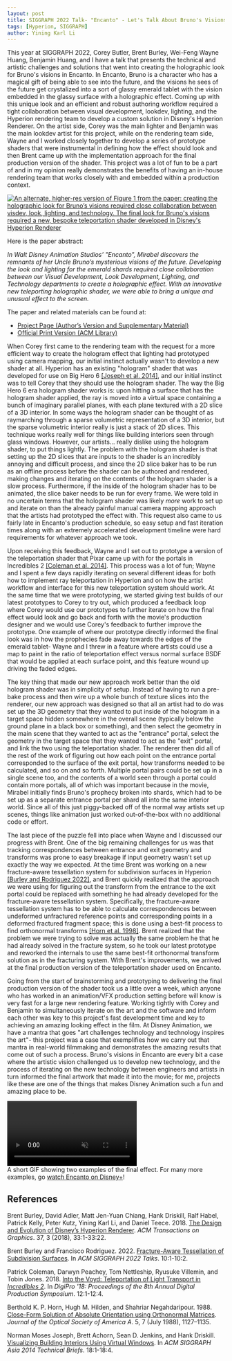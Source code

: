 ```yaml
---
layout: post
title: SIGGRAPH 2022 Talk- "Encanto" - Let's Talk About Bruno's Visions
tags: [Hyperion, SIGGRAPH]
author: Yining Karl Li
---
```


This year at SIGGRAPH 2022, Corey Butler, Brent Burley, Wei-Feng Wayne Huang, Benjamin Huang, and I have a talk that presents the technical and artistic challenges and solutions that went into creating the holographic look for Bruno's visions in Encanto.
In Encanto, Bruno is a character who has a magical gift of being able to see into the future, and the visions he sees of the future get crystalized into a sort of glassy emerald tablet with the vision embedded in the glassy surface with a holographic effect.
Coming up with this unique look and an efficient and robust authoring workflow required a tight collaboration between visual development, lookdev, lighting, and the Hyperion rendering team to develop a custom solution in Disney's Hyperion Renderer.
On the artist side, Corey was the main lighter and Benjamin was the main lookdev artist for this project, while on the rendering team side, Wayne and I worked closely together to develop a series of prototype shaders that were instrumental in defining how the effect should look and then Brent came up with the implementation approach for the final production version of the shader.
This project was a lot of fun to be a part of and in my opinion really demonstrates the benefits of having an in-house rendering team that works closely with and embedded within a production context.

[![An alternate, higher-res version of Figure 1 from the paper: creating the holographic look for Bruno’s visions required close collaboration between visdev, look, lighting, and technology. The final look for Bruno's visions required a new, bespoke teleportation shader developed in Disney's Hyperion Renderer]({{site.url}}/content/images/2022/Aug/encanto-brunos-visions/preview/teaser.jpg)]({{site.url}}/content/images/2022/Aug/encanto-brunos-visions/teaser.png)

Here is the paper abstract:

_In Walt Disney Animation Studios’ "Encanto", Mirabel discovers the remnants of her Uncle Bruno’s mysterious visions of the future. Developing the look and lighting for the emerald shards required close collaboration between our Visual Development, Look Development, Lighting, and Technology departments to create a holographic effect. With an innovative new teleporting holographic shader, we were able to bring a unique and unusual effect to the screen._

The paper and related materials can be found at:

* [Project Page (Author’s Version and Supplementary Material)](https://www.yiningkarlli.com/projects/teleportshader.html)
* [Official Print Version (ACM Library)](https://dl.acm.org/doi/10.1145/3532836.3536269)

When Corey first came to the rendering team with the request for a more efficient way to create the hologram effect that lighting had prototyped using camera mapping, our initial instinct actually wasn't to develop a new shader at all.
Hyperion has an existing "hologram" shader that was developed for use on Big Hero 6 [[Joseph et al. 2014]](https://dl.acm.org/doi/10.1145/2669024.2669029), and our initial instinct was to tell Corey that they should use the hologram shader.
The way the Big Hero 6 era hologram shader works is: upon hitting a surface that has the hologram shader applied, the ray is moved into a virtual space containing a bunch of imaginary parallel planes, with each plane textured with a 2D slice of a 3D interior.
In some ways the hologram shader can be thought of as raymarching through a sparse volumetric representation of a 3D interior, but the sparse volumetric interior really is just a stack of 2D slices.
This technique works really well for things like building interiors seen through glass windows.
However, our artists... really dislike using the hologram shader, to put things lightly.
The problem with the hologram shader is that setting up the 2D slices that are inputs to the shader is an incredibly annoying and difficult process, and since the 2D slice baker has to be run as an offline process before the shader can be authored and rendered, making changes and iterating on the contents of the hologram shader is a slow process.
Furthermore, if the inside of the hologram shader has to be animated, the slice baker needs to be run for every frame.
We were told in no uncertain terms that the hologram shader was likely _more_ work to set up and iterate on than the already painful manual camera mapping approach that the artists had prototyped the effect with.
This request also came to us fairly late in Encanto's production schedule, so easy setup and fast iteration times along with an extremely accelerated development timeline were hard requirements for whatever approach we took.

Upon receiving this feedback, Wayne and I set out to prototype a version of the teleportation shader that Pixar came up with for the portals in Incredibles 2 [[Coleman et al. 2014]](https://dl.acm.org/doi/10.1145/3233085.3233092).
This process was a lot of fun; Wayne and I spent a few days rapidly iterating on several different ideas for both how to implement ray teleportation in Hyperion and on how the artist workflow and interface for this new teleportation system should work.
At the same time that we were prototyping, we started giving test builds of our latest prototypes to Corey to try out, which produced a feedback loop where Corey would use our prototypes to further iterate on how the final effect would look and go back and forth with the movie's production designer and we would use Corey's feedback to further improve the prototype.
One example of where our prototype directly informed the final look was in how the prophecies fade away towards the edges of the emerald tablet- Wayne and I threw in a feature where artists could use a map to paint in the ratio of teleportation effect versus normal surface BSDF that would be applied at each surface point, and this feature wound up driving the faded edges.

The key thing that made our new approach work better than the old hologram shader was in simplicity of setup.
Instead of having to run a pre-bake process and then wire up a whole bunch of texture slices into the renderer, our new approach was designed so that all an artist had to do was set up the 3D geometry that they wanted to put inside of the hologram in a target space hidden somewhere in the overall scene (typically below the ground plane in a black box or something), and then select the geometry in the main scene that they wanted to act as the "entrance" portal, select the geometry in the target space that they wanted to act as the "exit" portal, and link the two using the teleportation shader.
The renderer then did all of the rest of the work of figuring out how each point on the entrance portal corresponded to the surface of the exit portal, how transforms needed to be calculated, and so on and so forth.
Multiple portal pairs could be set up in a single scene too, and the contents of a world seen through a portal could contain more portals, all of which was important because in the movie, Mirabel initially finds Bruno's prophecy broken into shards, which had to be set up as a separate entrance portal per shard all into the same interior world.
Since all of this just piggy-backed off of the normal way artists set up scenes, things like animation just worked out-of-the-box with no additional code or effort.

The last piece of the puzzle fell into place when Wayne and I discussed our progress with Brent.
One of the big remaining challenges for us was that tracking correspondences between entrance and exit geometry and transforms was prone to easy breakage if input geometry wasn't set up exactly the way we expected.
At the time Brent was working on a new fracture-aware tessellation system for subdivision surfaces in Hyperion [[Burley and Rodriguez 2022]](https://dl.acm.org/doi/10.1145/3532836.3536262), and Brent quickly realized that the approach we were using for figuring out the transform from the entrance to the exit portal could be replaced with something he had already developed for the fracture-aware tessellation system.
Specifically, the fracture-aware tessellation system has to be able to calculate correspondences between undeformed unfractured reference points and corresponding points in a deformed fractured fragment space; this is done using a best-fit process to find orthonormal transforms [[Horn et al. 1998]](https://doi.org/10.1364/JOSAA.5.001127).
Brent realized that the problem we were trying to solve was actually the same problem he that he had already solved in the fracture system, so he took our latest prototype and reworked the internals to use the same best-fit orthonormal transform solution as in the fracturing system. 
With Brent's improvements, we arrived at the final production version of the teleportation shader used on Encanto.

Going from the start of brainstorming and prototyping to delivering the final production version of the shader took us a little over a week, which anyone who has worked in an animation/VFX production setting before will know is very fast for a large new rendering feature.
Working tightly with Corey and Benjamin to simultaneously iterate on the art and the software and inform each other was key to this project's fast development time and key to achieving an amazing looking effect in the film.
At Disney Animation, we have a mantra that goes "art challenges technology and technology inspires the art"- this project was a case that exemplifies how we carry out that mantra in real-world filmmaking and demonstrates the amazing results that come out of such a process.
Bruno's visions in Encanto are every bit a case where the artistic vision challenged us to develop new technology, and the process of iterating on the new technology between engineers and artists in turn informed the final artwork that made it into the movie; for me, projects like these are one of the things that makes Disney Animation such a fun and amazing place to be.

<video autoplay muted loop playsinline>
    <source src="{{site.url}}/content/images/2022/Aug/encanto-brunos-visions/visions_loop.mp4" type="video/mp4">
    Your browser does not support the video tag.
</video>
<div class="figcaption"><span>A short GIF showing two examples of the final effect. For many more examples, go <a href="https://www.disneyplus.com/movies/encanto/33q7DY1rtHQH">watch Encanto on Disney+</a>!</span></div>


## References

Brent Burley, David Adler, Matt Jen-Yuan Chiang, Hank Driskill, Ralf Habel, Patrick Kelly, Peter Kutz, Yining Karl Li, and Daniel Teece. 2018. [The Design and Evolution of Disney’s Hyperion Renderer](https://doi.org/10.1145/3182159). _ACM Transactions on Graphics_. 37, 3 (2018), 33:1-33:22.

Brent Burley and Francisco Rodriguez. 2022. [Fracture-Aware Tessellation of Subdivision Surfaces](https://dl.acm.org/doi/10.1145/3532836.3536262). In _ACM SIGGRAPH 2022 Talks_. 10:1-10:2.

Patrick Coleman, Darwyn Peachey, Tom Nettleship, Ryusuke Villemin, and Tobin Jones. 2018. [Into the Voyd: Teleportation of Light Transport in _Incredibles 2_](https://dl.acm.org/doi/10.1145/3233085.3233092). In _DigiPro '18: Proceedings of the 8th Annual Digital Production Symposium_. 12:1-12:4.

Berthold K. P. Horn, Hugh M. Hilden, and Shahriar Negahdaripour. 1988. [Close-Form Solution of Absolute Orientation using Orthonormal Matrices](https://doi.org/10.1364/JOSAA.5.001127). _Journal of the Optical Society of America A_. 5, 7 (July 1988), 1127–1135. 

Norman Moses Joseph, Brett Achorn, Sean D. Jenkins, and Hank Driskill. [Visualizing Building Interiors Using Virtual Windows](https://dl.acm.org/doi/abs/10.1145/2669024.2669029). In _ACM SIGGRAPH Asia 2014 Technical Briefs_. 18:1-18:4.

